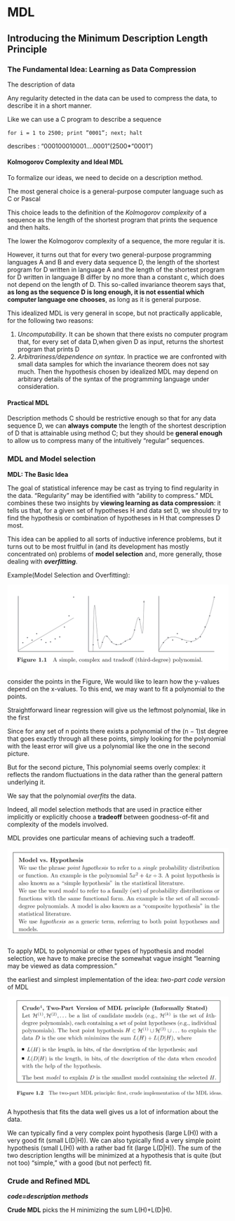 # MDL

## Introducing the Minimum Description Length Principle

### The Fundamental Idea: Learning as Data Compression

The description of data 

Any regularity detected in the data  can be used to compress the data, to describe it in a short manner.

Like we can use a C program to describe a sequence

```
for i = 1 to 2500; print ”0001”; next; halt
```

describes : “000100010001….0001”(2500*“0001”)

#### Kolmogorov Complexity and Ideal MDL

To formalize our ideas, we need to decide on a description method.

The most general choice is a general-purpose computer language such as C or Pascal

This choice leads to the definition of the *Kolmogorov complexity*  of a sequence as the length of the shortest program that prints the sequence and then halts.

The lower the Kolmogorov complexity of a sequence, the more regular it is.

However, it turns out that for every two general-purpose programming languages A and B and every data sequence D, the length of the shortest program for D written in language A and the length of the shortest program for D written in language B differ by no more than a constant c, which does not depend on the length of D. This so-called invariance theorem says that, **as long as the sequence D is long enough, it is not essential which computer language one chooses**, as long as it is general purpose.

This idealized MDL is very general in scope, but not practically applicable, for the following two reasons:

1. *Uncomputability*. It can be shown that there exists no computer program that, for every set of data D,when given D as input, returns the shortest program that prints D
2. *Arbitrariness/dependence on syntax.* In practice we are confronted with small data samples for which the invariance theorem does not say much. Then the hypothesis chosen by idealized MDL may depend on arbitrary details of the syntax of the programming language under consideration.

#### Practical MDL

Description methods C should be restrictive enough so that for any data sequence D, we can **always** **compute** the length of the shortest description of D that is attainable using method C; but they should be **general enough** to allow us to compress many of the intuitively “regular” sequences.

###  MDL and Model selection

**MDL: The Basic Idea** 

The goal of statistical inference may be cast as trying to find regularity in the data. “Regularity” may be identified with “ability to compress.” MDL combines these two insights by **viewing learning as data compression**: it tells us that, for a given set of hypotheses H and data set D, we should try to find the hypothesis or combination of hypotheses in H that compresses D most.

This idea can be applied to all sorts of inductive inference problems, but it turns out to be most fruitful in (and its development has mostly concentrated on) problems of **model selection** and, more generally, those dealing with ***overfitting***.

Example(Model Selection and Overfitting):

![image-20240311152019036](./_media/image-20240311152019036.png)

consider the points in the Figure, We would like to learn how the y-values depend on the x-values. To this end, we may want to fit a polynomial to the points.

Straightforward linear regression will give us the leftmost polynomial, like in the first 

Since for any set of n points there exists a polynomial of the (n − 1)st degree that goes exactly through all these points, simply looking for the polynomial with the least error will give us a polynomial like the one in the second picture.

But for the second picture, This polynomial seems overly complex: it reflects the random fluctuations in the data rather than the general pattern underlying it.

We say that the polynomial *overfits* the data.

Indeed, all model selection methods that are used in practice either implicitly or explicitly choose a **tradeoff** between goodness-of-fit and complexity of the models involved.

MDL provides one particular means of achieving such a tradeoff.

![image-20240311153543807](./_media/image-20240311153543807.png)

To apply MDL to polynomial or other types of hypothesis and model selection, we have to make precise the somewhat vague insight “learning may be viewed as data compression.”

the earliest and simplest implementation of the idea: *two-part code version* of MDL

![image-20240311153502212](./_media/image-20240311153502212.png)

A hypothesis that fits the data well gives us a lot of information about the data.

We can typically find a very complex point hypothesis (large L(H)) with a very good fit (small L(D|H)). We can also typically find a very simple point hypothesis (small L(H)) with a rather bad fit (large L(D|H)). The sum of the two description lengths will be minimized at a hypothesis that is quite (but not too) “simple,” with a good (but not perfect) fit.

### Crude and Refined MDL

***code=description methods***

**Crude MDL** picks the H minimizing the sum L(H)+L(D|H).